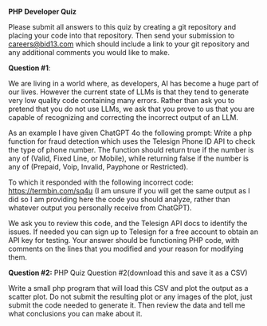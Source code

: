 **PHP Developer Quiz**

Please submit all answers to this quiz by creating a git repository and placing your code into that repository. Then send your submission to careers@bid13.com which should include a link to your git repository and any additional comments you would like to make. 

**Question #1**:

We are living in a world where, as developers, AI has become a huge part of our lives. However the current state of LLMs is that they tend to generate very low quality code containing many errors. Rather than ask you to pretend that you do not use LLMs, we ask that you prove to us that you are capable of recognizing and correcting the incorrect output of an LLM. 

As an example I have given ChatGPT 4o the following prompt:
Write a php function for fraud detection which uses the Telesign Phone ID API to check the type of phone number. The function should return true if the number is any of (Valid, Fixed Line, or Mobile), while returning false if the number is any of (Prepaid, Voip, Invalid, Payphone or Restricted).

To which it responded with the following incorrect code: https://termbin.com/sq4u (I am unsure if you will get the same output as I did so I am providing here the code you should analyze, rather than whatever output you personally receive from ChatGPT). 

We ask you to review this code, and the Telesign API docs to identify the issues. If needed you can sign up to Telesign for a free account to obtain an API key for testing. Your answer should be functioning PHP code, with comments on the lines that you modified and your reason for modifying them.

**Question #2:** PHP Quiz Question #2(download this and save it as a CSV)

Write a small php program that will load this CSV and plot the output as a scatter plot. Do not submit the resulting plot or any images of the plot, just submit the code needed to generate it. Then review the data and tell me what conclusions you can make about it.


